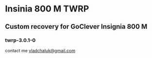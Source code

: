 # Insinia 800 M TWRP
## Custom recovery for GoClever Insignia 800 M

### twrp-3.0.1-0

contact me vladchaluk@gmail.com
